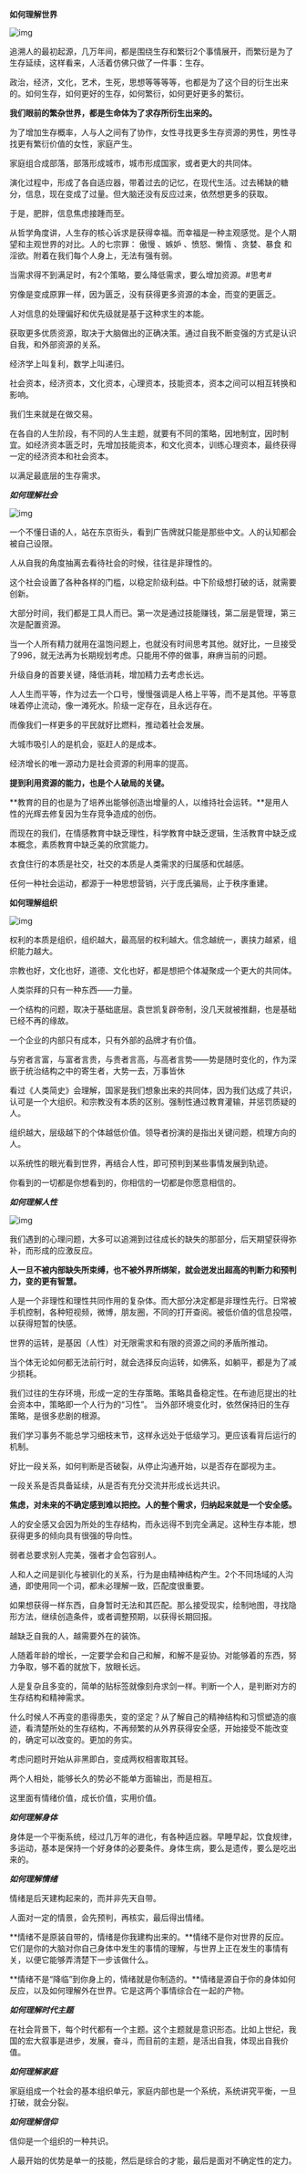 **如何理解世界**

![img](https://pic2.zhimg.com/v2-1f319b481ed973b9db4f3069268e40d9_b.png)

追溯人的最初起源，几万年间，都是围绕生存和繁衍2个事情展开，而繁衍是为了生存延续，这样看来，人活着仿佛只做了一件事：生存。

政治，经济，文化，艺术，生死，思想等等等等，也都是为了这个目的衍生出来的。如何生存，如何更好的生存，如何繁衍，如何更好更多的繁衍。

**我们眼前的繁杂世界，都是生命体为了求存所衍生出来的。**

为了增加生存概率，人与人之间有了协作，女性寻找更多生存资源的男性，男性寻找更有繁衍价值的女性，家庭产生。

家庭组合成部落，部落形成城市，城市形成国家，或者更大的共同体。

演化过程中，形成了各自适应器，带着过去的记忆，在现代生活。过去稀缺的糖分，信息，现在变成了过量。但大脑还没有反应过来，依然想更多的获取。

于是，肥胖，信息焦虑接踵而至。

从哲学角度讲，人生存的核心诉求是获得幸福。而幸福是一种主观感觉。是个人期望和主观世界的对比。人的七宗罪：	傲慢	、嫉妒	、愤怒、懒惰	、贪婪、暴食	和淫欲。附着在我们每个人身上，无法有强有弱。

当需求得不到满足时，有2个策略，要么降低需求，要么增加资源。#思考# 

穷像是变成原罪一样，因为匮乏，没有获得更多资源的本金，而变的更匮乏。

人对信息的处理偏好和优先级就是基于这种求生的本能。

获取更多优质资源，取决于大脑做出的正确决策。通过自我不断变强的方式是认识自我，和外部资源的关系。

经济学上叫复利，数学上叫递归。

社会资本，经济资本，文化资本，心理资本，技能资本，资本之间可以相互转换和影响。

 我们生来就是在做交易。

 在各自的人生阶段，有不同的人生主题，就要有不同的策略，因地制宜，因时制宜。如经济资本匮乏时，先增加技能资本，和文化资本，训练心理资本，最终获得一定的经济资本和社会资本。

以满足最底层的生存需求。

***如何理解社会***

![img](https://pic2.zhimg.com/v2-b4d036566dd88ecbd6e44893232da121_b.png)

一个不懂日语的人，站在东京街头，看到广告牌就只能是那些中文。人的认知都会被自己设限。

人从自我的角度抽离去看待社会的时候，往往是非理性的。

 这个社会设置了各种各样的门槛，以稳定阶级利益。中下阶级想打破的话，就需要创新。

 大部分时间，我们都是工具人而已。第一次是通过技能赚钱，第二层是管理，第三次是配置资源。

 当一个人所有精力就用在温饱问题上，也就没有时间思考其他。就好比，一旦接受了996，就无法再为长期规划考虑。只能用不停的做事，麻痹当前的问题。

升级自身的首要关键，降低消耗，增加精力去考虑长远。

 人人生而平等，作为过去一个口号，慢慢强调是人格上平等，而不是其他。平等意味着停止流动，像一滩死水。阶级一定存在，且永远存在。

 而像我们一样更多的平民就好比燃料，推动着社会发展。

 大城市吸引人的是机会，驱赶人的是成本。

 经济增长的唯一源动力是社会资源的利用率的提高。

**提到利用资源的能力，也是个人破局的关键。**

**教育的目的也是为了培养出能够创造出增量的人，以维持社会运转。**是用人性的光辉去修复因为生存竞争造成的创伤。

 而现在的我们，在情感教育中缺乏理性，科学教育中缺乏逻辑，生活教育中缺乏成本概念，素质教育中缺乏美的欣赏能力。

 衣食住行的本质是社交，社交的本质是人类需求的归属感和优越感。

 任何一种社会运动，都源于一种思想营销，兴于庞氏骗局，止于秩序重建。

**如何理解组织**

![img](https://pic2.zhimg.com/v2-a3054a954c4e5d6fc0cc32e4c8175fc1_b.png)

权利的本质是组织，组织越大，最高层的权利越大。信念越统一，裹挟力越紧，组织能力越大。

宗教也好，文化也好，道德、文化也好，都是想把个体凝聚成一个更大的共同体。

人类崇拜的只有一种东西——力量。

一个结构的问题，取决于基础底层。袁世凯复辟帝制，没几天就被推翻，也是基础已经不再的缘故。

一个企业的内部只有成本，只有外部的品牌才有价值。

与穷者言富，与富者言贵，与贵者言高，与高者言势——势是随时变化的，作为深嵌于统治结构之中的寄生者，大势一去，万事皆休

看过《人类简史》会理解，国家是我们想象出来的共同体，因为我们达成了共识，认可是一个大组织。和宗教没有本质的区别。强制性通过教育灌输，并惩罚质疑的人。

组织越大，层级越下的个体越低价值。领导者扮演的是指出关键问题，梳理方向的人。

 以系统性的眼光看到世界，再结合人性，即可预判到某些事情发展到轨迹。

 你看到的一切都是你想看到的，你相信的一切都是你愿意相信的。

***如何理解人性***

![img](https://pic1.zhimg.com/v2-048e993785fb8071900f0a781a396528_b.png)

我们遇到的心理问题，大多可以追溯到过往成长的缺失的那部分，后天期望获得弥补，而形成的应激反应。

**人一旦不被内部缺失所束缚，也不被外界所绑架，就会迸发出超高的判断力和预判力，变的更有智慧。**

 人是一个非理性和理性共同作用的复杂体。而大部分决定都是非理性先行。日常被手机控制，各种短视频，微博，朋友圈，不同的打开查阅。被低价值的信息投喂，以获得短暂的快感。

 世界的运转，是基因（人性）对无限需求和有限的资源之间的矛盾所推动。

 当个体无论如何都无法前行时，就会选择反向运转，如佛系，如躺平，都是为了减少损耗。

 我们过往的生存环境，形成一定的生存策略。策略具备稳定性。在布迪厄提出的社会资本中，策略即一个人行为的“习性”。 当外部环境变化时，依然保持旧的生存策略，是很多悲剧的根源。

 我们学习事务不能总学习细枝末节，这样永远处于低级学习。更应该看背后运行的机制。

好比一段关系，如何判断是否破裂，从停止沟通开始，以是否存在鄙视为主。

一段关系是否具备延续，从是否有充分交流并形成长远共识。

**焦虑，对未来的不确定感到难以把控。人的整个需求，归纳起来就是一个安全感。**

 人的安全感又会因为所处的生存结构，而永远得不到完全满足。这种生存本能，想获得更多的倾向具有很强的导向性。

 弱者总要求别人完美，强者才会包容别人。

 人和人之间是驯化与被驯化的关系，行为是由精神结构产生。2个不同场域的人沟通，即使用同一个词，都未必理解一致，匹配度很重要。

如果想获得一样东西，自身暂时无法和其匹配。那么接受现实，绘制地图，寻找隐形方法，继续创造条件，或者调整预期，以获得长期回报。

 越缺乏自我的人，越需要外在的装饰。

 人随着年龄的增长，一定要学会和自己和解，和解不是妥协。对能够着的东西，努力争取，够不着的就放下，放眼长远。

 人是复杂且多变的，简单的贴标签就像刻舟求剑一样。判断一个人，是判断对方的生存结构和精神需求。

 什么时候人不再变的患得患失，变的坚定？从了解自己的精神结构和习惯塑造的痕迹，看清楚所处的生存结构，不再频繁的从外界获得安全感，开始接受不能改变的，确定可以改变的。更加的务实。

 考虑问题时开始从非黑即白，变成两权相害取其轻。

 两个人相处，能够长久的势必不能单方面输出，而是相互。

这里面有情绪价值，成长价值，实用价值。



***如何理解身体***

身体是一个平衡系统，经过几万年的进化，有各种适应器。早睡早起，饮食规律，多运动，基本是保持一个好身体的必要条件。身体生病，要么是遗传，要么是吃出来的。



***如何理解情绪***

情绪是后天建构起来的，而并非先天自带。

人面对一定的情景，会先预判，再核实，最后得出情绪。

**情绪不是原装自带的，情绪是你我建构出来的。**情绪不是你对世界的反应。它们是你的大脑对你自己身体中发生的事情的理解，与世界上正在发生的事情有关，以便它能够弄清楚下一步该做什么。

**情绪不是“降临”到你身上的，情绪就是你制造的。**情绪是源自于你的身体如何反应，以及如何理解外在世界。它是这两个事情综合在一起的产物。



***如何理解时代主题***

在社会背景下，每个时代都有一个主题。这个主题就是意识形态。比如上世纪，我国的宏大叙事是进步，发展，奋斗，而目前的主题，是活出自我，体现出自我价值。



***如何理解家庭***

家庭组成一个社会的基本组织单元，家庭内部也是一个系统，系统讲究平衡，一旦打破，就会分裂。



***如何理解信仰***

信仰是一个组织的一种共识。

人最开始的优势是单一的技能，然后是综合的才能，最后是面对不确定性的定力。

